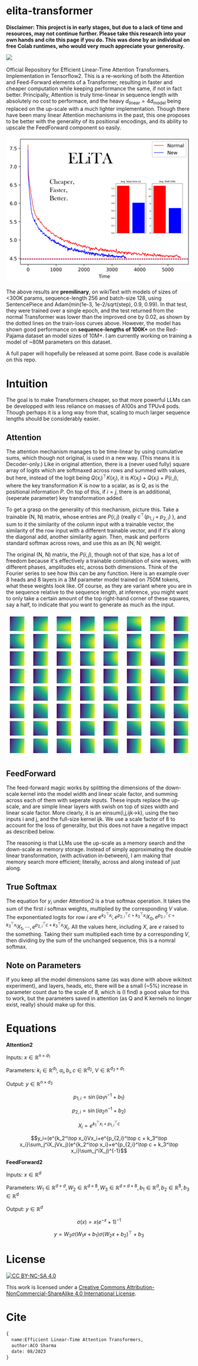# elita-transformer

**Disclaimer: This project is in early stages, but due to a lack of time and resources, may not continue further. Please take this research into your own hands and cite this page if you do. This was done by an individual on free Colab runtimes, who would very much appreciate your generosity.**

<a href="https://www.buymeacoffee.com/acos"><img src="https://www.buymeacoffee.com/assets/img/guidelines/download-assets-sm-1.svg" width="180"/></a>

Official Repository for Efficient Linear-Time Attention Transformers. Implementation in Tensorflow2.
This is a re-working of both the Attention and Feed-Forward elements of a Transformer, resulting in faster and cheaper computation while keeping performance the same, if not in fact better. Principally, Attention is truly time-linear in sequence length with absolutely no cost to performace, and the heavy $d_{\text{linear}}=4d_{\text{model}}$ being replaced on the up-scale with a much lighter implementation.
Though there have been many linear Attention mechanisms in the past, this one proposes to be better with the generality of its positional encodings, and its ability to upscale the FeedForward component so easily.

![](ELiTA.png)

The above results are **premilinary**, on wikiText with models of sizes of <300K params, sequence-length 256 and batch-size 128, using SentencePiece and Adam(min(1e-3, 1e-2/sqrt(step), 0.9, 0.99). In that test, they were trained over a single epoch, and the test returned from the normal Transformer was lower than the improved one by 0.02, as shown by the dotted lines on the train-loss curves above. However, the model has shown good performance on **sequence-lengths of 100K+** on the Red-Pajama dataset an model sizes of 10M+. I am currently working on training a model of ~80M parameters on this dataset.

A full paper will hopefully be released at some point. Base code is available on this repo.

# Intuition
The goal is to make Transformers cheaper, so that more powerful LLMs can be developped with less reliance on masses of A100s and TPUv4 pods. Though perhaps it is a long way from that, scaling to much larger sequence lengths should be considerably easier.

## Attention
The attention mechanism manages to be time-linear by using cumulative sums, which though not original, is used in a new way. (This means it is Decoder-only.) Like in original attention, there is a (never used fully) square array of logits which are softmaxed across rows and summed with values, but here, instead of the logit being $Q(x_i)^\top K(x_j)$, it is $K(x_j)+Q(x_i)+P(i, j)$, where the key transformation $K$ is now to a scalar, as is $Q$, as is the positional information $P$. On top of this, if $i=j$, there is an additional, (seperate parameter) key transformation added.

To get a grasp on the generality of this mechanism, picture this. Take a trainable (N, N) matrix, whose entries are $P(i, j)$ (really $c^{\top}(p_{1,j}+p_{2,i})$ ), and sum to it the similarity of the column input with a trainable vector, the similarity of the row input with a different trainable vector, and if it's along the diagonal add, another similarity again. Then, mask and perform standard softmax across rows, and use this as an (N, N) weight.

The original (N, N) matrix, the $P(i, j)$, though not of that size, has a lot of freedom because it's effectively a trainable combination of sine waves, with different phases, amplitudes etc, across both dimensions. Think of the Fourier series to see how this can be any function. Here is an example over 8 heads and 8 layers in a 3M parameter model trained on 750M tokens, what these weights look like. Of course, as they are variant where you are in the sequence relative to the sequence length, at inference, you might want to only take a certain amount of the top right-hand corner of these squares, say a half, to indicate that you want to generate as much as the input.

![](AttentionBases.png)

## FeedForward
The feed-forward magic works by splitting the dimensions of the down-scale kernel into the model width and linear scale factor, and summing across each of them with seperate inputs. These inputs replace the up-scale, and are simple linear layers with swish on top of sizes width and linear scale factor. More clearly, it is an einsum(i,j,ijk->k), using the two inputs i and j, and the full-size kernel ijk. We use a scale factor of 8 to account for the loss of generality, but this does not have a negative impact as described below.

The reasoning is that LLMs use the up-scale as a memory search and the down-scale as memory storage. Instead of simply approximating the double linear transformation, (with activation in-between), I am making that memory search more efficient; literally, across and along instead of just along.

## True Softmax
The equation for $y_i$ under Attention2 is a true softmax operation. It takes the sum of the first $i$ softmax weights, multiplied by the corresponding $V$ value. The exponentiated logits for row $i$ are $e^{k_2^{\top}x_i},e^{p_{2,i}^{\top}c + k_3^\top x_i}X_0,e^{p_{2,i}^{\top}c + k_3^\top x_i}X_1,\cdots,e^{p_{2,i}^{\top}c + k_3^\top x_i}X_i$. All the values here, including $X$, are $e$ raised to the something. Taking their sum multiplied each time by a corresponding $V$, then dividing by the sum of the unchanged sequence, this is a nomral softmax.

## Note on Parameters
If you keep all the model dimensions same (as was done with above wikitext experiment), and layers, heads, etc, there will be a small (~5%) increase in parameter count due to the scale of 8, which is (I find) a good value for this to work, but the parameters saved in attention (as Q and K kernels no longer exist, really) should make up for this.

# Equations
**Attention2**

Inputs: $x\in\mathbb{R}^{n\times d_1}$

Parameters: $k_i\in\mathbb{R}^{d_1}$, $a_i, b_i, c\in\mathbb{R}^{d_2}$, $V\in\mathbb{R}^{d_3\times d_1}$

Output: $y\in\mathbb{R}^{n\times d_3}$

$$p_{1,i}=\sin(ia_1n^{-1}+b_1)$$

$$p_{2,i}=\sin(ia_2n^{-1}+b_2)$$

$$X_i=e^{k_1^\top x_i+p_{1,i}^\top c}$$

$$y_i=(e^{k_2^\top x_i}Vx_i+e^{p_{2,i}^\top c + k_3^\top x_i}\sum_j^iX_jVx_j)(e^{k_2^\top x_i}+e^{p_{2,i}^\top c + k_3^\top x_i}\sum_j^iX_j)^{-1}$$

**FeedForward2**

Inputs: $x\in\mathbb{R}^{d}$

Parameters: $W_1\in\mathbb{R}^{d\times d},W_2\in\mathbb{R}^{d\times 8},W_3\in\mathbb{R}^{d\times d\times 8},b_1\in\mathbb{R}^d,b_2\in\mathbb{R}^8,b_3\in\mathbb{R}^d$

Output: $y\in\mathbb{R}^{d}$

$$\sigma(x)=x(e^{-x}+1)^{-1}$$

$$y=W_3\sigma(W_1x + b_1)\sigma(W_2x + b_2)^\top + b_3$$

# License

[![CC BY-NC-SA 4.0][cc-by-nc-sa-shield]][cc-by-nc-sa]

This work is licensed under a
[Creative Commons Attribution-NonCommercial-ShareAlike 4.0 International License][cc-by-nc-sa].

[cc-by-nc-sa]: http://creativecommons.org/licenses/by-nc-sa/4.0/
[cc-by-nc-sa-shield]: https://img.shields.io/badge/License-CC%20BY--NC--SA%204.0-lightgrey.svg

# Cite
```
{
  name:Efficient Linear-Time Attention Transformers,
  author:ACO Sharma
  date: 08/2023
}
```
